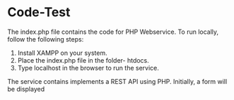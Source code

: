# Code-Test

The index.php file contains the code for PHP Webservice.
To run locally, follow the following steps:
1) Install XAMPP on your system.
2) Place the index.php file in the folder- htdocs.
3) Type localhost in the browser to run the service.

The service contains implements a REST API using PHP.
Initially, a form will be displayed

